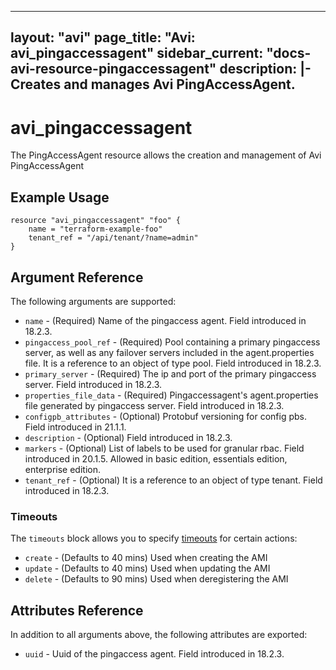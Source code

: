 <!--
    Copyright 2021 VMware, Inc.
    SPDX-License-Identifier: Mozilla Public License 2.0
-->
---
layout: "avi"
page_title: "Avi: avi_pingaccessagent"
sidebar_current: "docs-avi-resource-pingaccessagent"
description: |-
  Creates and manages Avi PingAccessAgent.
---

# avi_pingaccessagent

The PingAccessAgent resource allows the creation and management of Avi PingAccessAgent

## Example Usage

```hcl
resource "avi_pingaccessagent" "foo" {
    name = "terraform-example-foo"
    tenant_ref = "/api/tenant/?name=admin"
}
```

## Argument Reference

The following arguments are supported:

* `name` - (Required) Name of the pingaccess agent. Field introduced in 18.2.3.
* `pingaccess_pool_ref` - (Required) Pool containing a primary pingaccess server, as well as any failover servers included in the agent.properties file. It is a reference to an object of type pool. Field introduced in 18.2.3.
* `primary_server` - (Required) The ip and port of the primary pingaccess server. Field introduced in 18.2.3.
* `properties_file_data` - (Required) Pingaccessagent's agent.properties file generated by pingaccess server. Field introduced in 18.2.3.
* `configpb_attributes` - (Optional) Protobuf versioning for config pbs. Field introduced in 21.1.1.
* `description` - (Optional) Field introduced in 18.2.3.
* `markers` - (Optional) List of labels to be used for granular rbac. Field introduced in 20.1.5. Allowed in basic edition, essentials edition, enterprise edition.
* `tenant_ref` - (Optional) It is a reference to an object of type tenant. Field introduced in 18.2.3.


### Timeouts

The `timeouts` block allows you to specify [timeouts](https://www.terraform.io/docs/configuration/resources.html#timeouts) for certain actions:

* `create` - (Defaults to 40 mins) Used when creating the AMI
* `update` - (Defaults to 40 mins) Used when updating the AMI
* `delete` - (Defaults to 90 mins) Used when deregistering the AMI

## Attributes Reference

In addition to all arguments above, the following attributes are exported:

* `uuid` -  Uuid of the pingaccess agent. Field introduced in 18.2.3.

